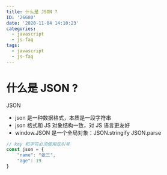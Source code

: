 ```yaml
---
title: 什么是 JSON ?
ID: '26680'
date: '2020-11-04 14:10:23'
categories:
  - javascript
  - js-faq
tags:
  - javascript
  - js-faq
---
```


# 什么是 JSON ?

JSON

- json 是一种数据格式，本质是一段字符串
- json 格式和 JS 对象结构一致，对 JS 语言更友好
- window.JSON 是一个全局对象：JSON.stringify JSON.parse

``` js 
// key 和字符必须使用双引号
const json = {
    "name": "张三",
    "age": 19
}
```
 
 
 
 
 
